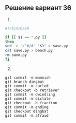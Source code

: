 ## Решение вариант 36 
 1. 
 ```bash
#!/bin/bash
 
if [[ $1 == *.py ]]
then
sed -e '/^#/d' "$1" > save.py
cat save.py > bench.py
rm save.py
fi
``` 
 2.
 ```git
git commit -m mannish
git branch dingbat
git commit -m curled
git checkout -b retriever
git commit -m dwindling
git commit -m dictate
git checkout -b fraction
git commit -m ending
git checkout dingbat
git commit -m afraid
```
